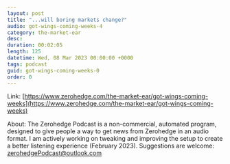 ```yaml
---
layout: post
title: "...will boring markets change?"
audio: got-wings-coming-weeks-4
category: the-market-ear
desc: 
duration: 00:02:05
length: 125
datetime: Wed, 08 Mar 2023 00:00:00 +0000
tags: podcast
guid: got-wings-coming-weeks-0
order: 0
---
```



Link: [https://www.zerohedge.com/the-market-ear/got-wings-coming-weeks](https://www.zerohedge.com/the-market-ear/got-wings-coming-weeks)

About: The Zerohedge Podcast is a non-commercial, automated program, designed to give people a way to get news from Zerohedge in an audio format.  I am actively working on tweaking and improving the setup to create a better listening experience (February 2023).  Suggestions are welcome: [zerohedgePodcast@outlook.com](mailto:zerohedgePodcast@outlook.com)